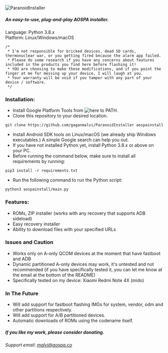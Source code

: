![ParanoidInstaller](/art/paranoidinstaller.jpg)
##### An easy-to-use, plug-and-play AOSPA installer.
Language: Python 3.8.x <br>
Platform: Linux/Windows/macOS
```
/*
 * I'm not responsible for bricked devices, dead SD cards, thermonuclear war, or you getting fired because the alarm app failed. 
 * Please do some research if you have any concerns about features included in the products you find here before flashing it! 
 * YOU are choosing to make these modifications, and if you point the finger at me for messing up your device, I will laugh at you. 
 * Your warranty will be void if you tamper with any part of your device / software.
 */
```
### Installation:
- Install Google Platform Tools from ![here](https://developer.android.com/studio/releases/platform-tools) to PATH.
- Clone this repository to your desired location.
``` 
git clone https://github.com/gaganmalvi/ParanoidInstaller aospainstall
```
- Install Android SDK tools on Linux/macOS (we already ship Windows executables.) A simple Google search can help you out.
- If you have not installed Python yet, install Python 3.8.x or above on your PC.
- Before running the command below, make sure to install all requirements by running:
```
pip3 install -r requirements.txt
```
- Run the following command to run the Python script:
```
python3 aospainstall/main.py
```

### Features:
- ROMs, ZIP installer (works with any recovery that supports ADB sideload)
- Easy recovery installer
- Ability to download files with your specified URLs

### Issues and Caution
- Works only on A-only QCOM devices at the moment that have fastboot and ADB
- Dynamic partitioned A-only devices may work, it's untested and not recommended (if you have specifically tested it, you can let me know at the email at the bottom of the README)
- Specifically tested on my device: Xiaomi Redmi Note 4X (mido)

### In The Future
- Will add support for fastboot flashing IMGs for system, vendor, odm and other partitions respectively.
- Will add support for A/B partitioned devices.
- Automatic downloads of ROMs using the codename itself.

##### If you like my work, please consider donating. 
###### Support email: malvi@aospa.co
